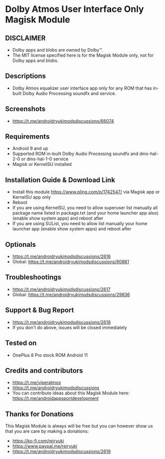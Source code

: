 # Dolby Atmos User Interface Only Magisk Module

## DISCLAIMER
- Dolby apps and blobs are owned by Dolby™.
- The MIT license specified here is for the Magisk Module only, not for Dolby apps and blobs.

## Descriptions
- Dolby Atmos equalizer user interface app only for any ROM that has in-built Dolby Audio Processing soundfx and service.

## Screenshots
- https://t.me/androidryukimodsdiscussions/66074

## Requirements
- Android 9 and up
- Supported ROM in-built Dolby Audio Processing soundfx and dms-hal-2-0 or dms-hal-1-0 service
- Magisk or KernelSU installed

## Installation Guide & Download Link
- Install this module https://www.pling.com/p/1742547/ via Magisk app or KernelSU app only
- Reboot
- If you are using KernelSU, you need to allow superuser list manually all package name listed in package.txt (and your home launcher app also) (enable show system apps) and reboot after
- If you are using SUList, you need to allow list manually your home launcher app (enable show system apps) and reboot after

## Optionals
- https://t.me/androidryukimodsdiscussions/2616
- Global: https://t.me/androidryukimodsdiscussions/60861

## Troubleshootings
- https://t.me/androidryukimodsdiscussions/2617
- Global: https://t.me/androidryukimodsdiscussions/29836

## Support & Bug Report
- https://t.me/androidryukimodsdiscussions/2618
- If you don't do above, issues will be closed immediately

## Tested on
- OnePlus 8 Pro stock ROM Android 11

## Credits and contributors
- https://t.me/viperatmos
- https://t.me/androidryukimodsdiscussions
- You can contribute ideas about this Magisk Module here: https://t.me/androidappsportdevelopment

## Thanks for Donations
This Magisk Module is always will be free but you can however show us that you are care by making a donations:
- https://ko-fi.com/reiryuki
- https://www.paypal.me/reiryuki
- https://t.me/androidryukimodsdiscussions/2619


